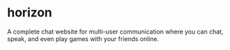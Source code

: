 ﻿# horizon

A complete chat website for multi-user communication where you can chat, speak, and even play games with your friends online. 
